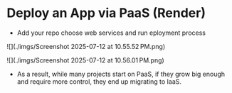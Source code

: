 # Deploy an App via PaaS (Render)
- Add your repo choose web services and run eployment process

![](./imgs/Screenshot 2025-07-12 at 10.55.52 PM.png)

![](./imgs/Screenshot 2025-07-12 at 10.56.01 PM.png)

- As a result, while many projects start on PaaS, if they grow
big enough and require more control, they end up
migrating to IaaS.
